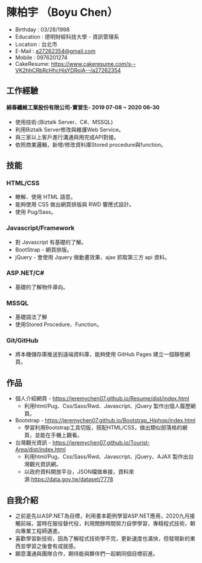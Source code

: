 # 陳柏宇 （Boyu Chen）

* Birthday : 03/28/1998
* Education : 德明財經科技大學 - 資訊管理系
* Location : 台北市
* E-Mail : a27262354@gmail.com
* Mobile : 0976201274
* CakeResume: https://www.cakeresume.com/s--VK2hhCRbRcHhcHisYDRojA--/a27262354

## 工作經驗

#### 綿春纖維工業股份有限公司-實習生- 2019 07-08 ~ 2020 06-30

* 使用技術:(Biztalk Server、C#、MSSQL)
* 利用Biztalk Server修改與維護Web Service。 
* 與三家以上客戶進行溝通與用完成API對接。
* 依照商業邏輯，新增/修改資料庫Stored procedure與function。

## 技能

### HTML/CSS

* 瞭解、使用 HTML 語意。
* 能夠使用 CSS 做出網頁排版與 RWD 響應式設計。
* 使用 Pug/Sass。
 
### Javascript/Framework

* 對 Javascript 有基礎的了解。
* BootStrap - 網頁排版。
* jQuery - 會使用 Jquery 做動畫效果、ajax 抓取第三方 api 資料。

### ASP.NET/C#

* 基礎的了解物件導向。

### MSSQL

* 基礎語法了解
* 使用Stored Procedure、Function。

### Git/GitHub

* 將本機儲存庫推送到遠端資料庫，能夠使用 GitHub Pages 建立一個靜態網頁。

## 作品

* 個人介紹網頁 - https://jeremychen07.github.io/Resume/dist/index.html
  * 利用html/Pug、Css/Sass/Rwd、Javascript、jQuery 製作出個人履歷網頁。
* Bootstrap - https://jeremychen07.github.io/Bootstrap_Hiphop/index.html
  * 學習利用Bootstrap工具切版，搭配HTML/CSS，做出類似部落格的網頁，並能在手機上觀看。
* 台灣觀光資訊 - https://jeremychen07.github.io/Tourist-Area/dist/index.html
  * 利用html/Pug、Css/Sass/Rwd、Javascript、jQuery、AJAX 製作出台灣觀光資訊網。
  * 以政府資料開放平台，JSON檔做串接，資料來源:https://data.gov.tw/dataset/7778

## 自我介紹

* 之前是先以ASP.NET為目標，利用書本範例學習ASP.NET應用，2020九月接觸前端，當時在服役替代役，利用閒餘時間努力自學學習，專精程式技術，朝向專業工程師邁進。
* 喜歡學習新技術，因為了解程式技術學不完，更新速度也滿快，但發現新的東西並學習之後會有成就感。
* 願意溝通與團隊合作，期待能與夥伴們一起朝同個目標前進。
